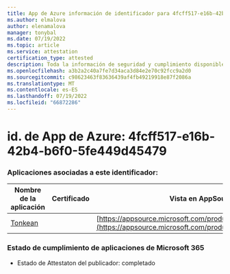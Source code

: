 ```yaml
---
title: App de Azure información de identificador para 4fcff517-e16b-42b4-b6f0-5fe449d45479
ms.author: elmalova
author: elenamalova
manager: tonybal
ms.date: 07/19/2022
ms.topic: article
ms.service: attestation
certification_type: attested
description: Toda la información de seguridad y cumplimiento disponible para 4fcff517-e16b-42b4-b6f0-5fe449d45479.
ms.openlocfilehash: a3b2a2c40a7fe7d34aca3d84e2e70c92fcc9a2d0
ms.sourcegitcommit: c98623463f83636439af4fb49219918e87f2086a
ms.translationtype: MT
ms.contentlocale: es-ES
ms.lasthandoff: 07/19/2022
ms.locfileid: "66872286"
---
```

# <a name="azure-app-id-4fcff517-e16b-42b4-b6f0-5fe449d45479"></a>id. de App de Azure: 4fcff517-e16b-42b4-b6f0-5fe449d45479


### <a name="apps-associated-with-this-id"></a>Aplicaciones asociadas a este identificador:
| **Nombre de la aplicación** | **Certificado** | **Vista en AppSource** |
|--------------|---------------|-----------------------|
| [Tonkean](../forward/WA104381749.md) |  | [https://appsource.microsoft.com/product/office/WA104381749](https://appsource.microsoft.com/product/office/WA104381749) |

### <a name="microsoft-365-app-compliance-status"></a>Estado de cumplimiento de aplicaciones de Microsoft 365
- Estado de Attestaton del publicador: completado
